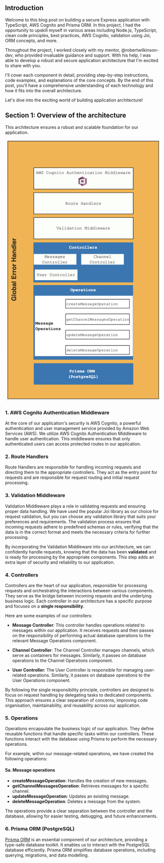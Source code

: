 ## Introduction

Welcome to this blog post on building a secure Express application with TypeScript, AWS Cognito and Prisma ORM. In this project, I had the opportunity to upskill myself in various areas including Node.js, TypeScript, clean code principles, best practices, AWS Cognito, validation using Joi, ORM concepts, and more.

Throughout the project, I worked closely with my mentor, @robertwilkinson-dev, who provided invaluable guidance and support. With his help, I was able to develop a robust and secure application architecture that I'm excited to share with you.

I'll cover each component in detail, providing step-by-step instructions, code examples, and explanations of the core concepts. By the end of this post, you'll have a comprehensive understanding of each technology and how it fits into the overall architecture.

Let's dive into the exciting world of building application architecture!

## Section 1: Overview of the architecture

This architecture ensures a robust and scalable foundation for our application.

![Architecture Diagram](images/diagram.png)

### 1. AWS Cognito Authentication Middleware

At the core of our application's security is AWS Cognito, a powerful authentication and user management service provided by Amazon Web Services (AWS). We utilize AWS Cognito Authentication Middleware to handle user authentication. This middleware ensures that only authenticated users can access protected routes in our application.

### 2. Route Handlers

Route Handlers are responsible for handling incoming requests and directing them to the appropriate controllers. They act as the entry point for requests and are responsible for request routing and initial request processing.

### 3. Validation Middleware

Validation Middleware plays a role in validating requests and ensuring proper data handling. We have used the popular Joi library as our choice for request validation, but you can choose any validation library that suits your preferences and requirements. The validation process ensures that incoming requests adhere to predefined schemas or rules, verifying that the data is in the correct format and meets the necessary criteria for further processing.

By incorporating the Validation Middleware into our architecture, we can confidently handle requests, knowing that the data has been **validated** and is ready for processing by the appropriate components. This step adds an extra layer of security and reliability to our application.

### 4. Controllers

Controllers are the heart of our application, responsible for processing requests and orchestrating the interactions between various components. They serve as the bridge between incoming requests and the underlying business logic. Each controller in our architecture has a specific purpose and focuses on a **single responsibility**.

Here are some examples of our controllers:

- **Message Controller**: This controller handles operations related to messages within our application. It receives requests and then passes on the responsibility of performing actual database operations to the relevant Message Operations component.

- **Channel Controller**: The Channel Controller manages channels, which serve as containers for messages. Similarly, it passes on database operations to the Channel Operations component.

- **User Controller**: The User Controller is responsible for managing user-related operations. Similarly, it passes on database operations to the User Operations component.

By following the single responsibility principle, controllers are designed to focus on request handling by delegating tasks to dedicated components. This approach ensures a clear separation of concerns, improving code organisation, maintainability, and reusability across our application.

### 5. Operations

Operations encapsulate the business logic of our application. They define reusable functions that handle specific tasks within our controllers. These functions interact with the database using Prisma to perform the necessary operations.

For example, within our message-related operations, we have created the following operations:

#### 5a. Message operations

- **createMessageOperation**: Handles the creation of new messages.
- **getChannelMessagesOperation**: Retrieves messages for a specific channel.
- **updateMessageOperation**: Updates an existing message.
- **deleteMessageOperation**: Deletes a message from the system.

The operations provide a clear separation between the controller and the database, allowing for easier testing, debugging, and future enhancements.

### 6. Prisma ORM (PostgreSQL)

[Prisma ORM](https://www.prisma.io/) is an essential component of our architecture, providing a type-safe database toolkit. It enables us to interact with the PostgreSQL database efficiently. Prisma ORM simplifies database operations, including querying, migrations, and data modelling.
